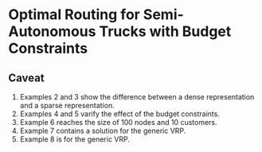 
# Optimal Routing for Semi-Autonomous Trucks with Budget Constraints


## Caveat
1. Examples 2 and 3 show the difference between a dense representation and a sparse representation.
2. Examples 4 and 5 varify the effect of the budget constraints.
3. Example 6 reaches the size of 100 nodes and 10 customers. 
4. Example 7 contains a solution for the generic VRP.
5. Example 8 is for the generic VRP.